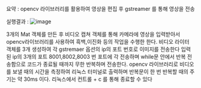 요약 : opencv 라이브러리를 활용하여 영상을 편집 후 gstreamer 를 통해 영상을 전송

실행결과 : 
 ![image](https://github.com/user-attachments/assets/159949ab-d1df-42d1-b64b-8ac563414da8)

3개의 Mat 객체를 만든 후 비디오 캡쳐 객체를 통해 카메라에 영상을 
입력받아서 opencv라이브러리를 사용하여 흑백,이진화 등의 작업을 수행한 한다.
비디오 라이터 객체를 3개 생성하여 각 gstremaer 옵션의 ip의 포트 번호로 이미지를 전송한다 
입력된 ip의 3개의 포트 8001,8002,8003 번 포트에 각 전송하며 while문 안에서 반복 전송함으로
코드가 종료될 때까지 무한 반복하며 전송한다.
opencv 라이브러리로 비디오를 보낼 때의 시간을 측정하여 리눅스 터미널로 출력하며 
반복문이 한 번 반복할 때의 주기는 약 30ms 이다.
리눅스에서 컨트롤 + c 를 통해 종료할 수 있다
